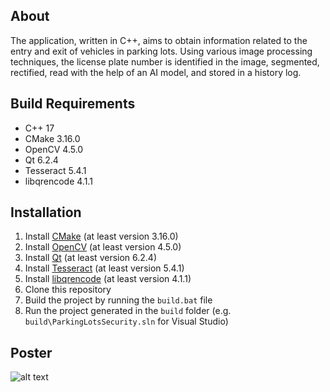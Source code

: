 ## About

The application, written in C++, aims to obtain information related to the entry and exit of vehicles in parking lots. Using various image processing techniques, the license plate number is identified in the image, segmented, rectified, read with the help of an AI model, and stored in a history log. 

## Build Requirements

* C++ 17
* CMake 3.16.0
* OpenCV 4.5.0
* Qt 6.2.4
* Tesseract 5.4.1
* libqrencode 4.1.1

## Installation

1. Install [CMake](https://cmake.org/download/) (at least version 3.16.0)
2. Install [OpenCV](https://opencv.org/releases/) (at least version 4.5.0)
3. Install [Qt](https://www.qt.io/download) (at least version 6.2.4)
4. Install [Tesseract](https://tesseract-ocr.github.io/tessdoc/Compiling.html) (at least version 5.4.1)
5. Install [libqrencode](https://github.com/fukuchi/libqrencode) (at least version 4.1.1)
6. Clone this repository
7. Build the project by running the `build.bat` file
8. Run the project generated in the `build` folder (e.g. `build\ParkingLotsSecurity.sln` for Visual Studio)

## Poster

![alt text](./Documentation/PatrascGeorgeDaniel_AFCO_2024.jpg)
